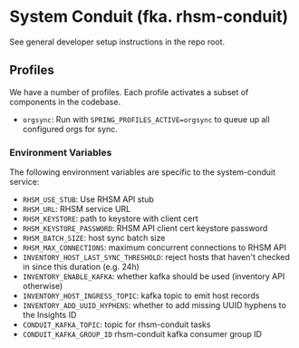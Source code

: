 # System Conduit (fka. rhsm-conduit)

See general developer setup instructions in the repo root.

## Profiles

We have a number of profiles. Each profile activates a subset of components in the codebase.

- `orgsync`: Run with `SPRING_PROFILES_ACTIVE=orgsync` to queue up all configured orgs for sync.


### Environment Variables

The following environment variables are specific to the system-conduit service:

* `RHSM_USE_STUB`: Use RHSM API stub
* `RHSM_URL`: RHSM service URL
* `RHSM_KEYSTORE`: path to keystore with client cert
* `RHSM_KEYSTORE_PASSWORD`: RHSM API client cert keystore password
* `RHSM_BATCH_SIZE`: host sync batch size
* `RHSM_MAX_CONNECTIONS`: maximum concurrent connections to RHSM API
* `INVENTORY_HOST_LAST_SYNC_THRESHOLD`: reject hosts that haven't checked in since this duration (e.g. 24h)
* `INVENTORY_ENABLE_KAFKA`: whether kafka should be used (inventory API otherwise)
* `INVENTORY_HOST_INGRESS_TOPIC`: kafka topic to emit host records
* `INVENTORY_ADD_UUID_HYPHENS`: whether to add missing UUID hyphens to the Insights ID
* `CONDUIT_KAFKA_TOPIC`: topic for rhsm-conduit tasks
* `CONDUIT_KAFKA_GROUP_ID` rhsm-conduit kafka consumer group ID
